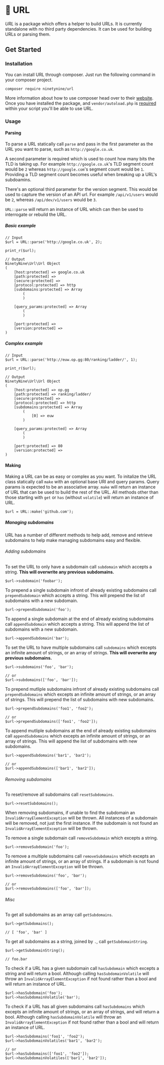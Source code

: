 # :link: URL

_URL_ is a package which offers a helper to build URLs. It is currently standalone with no third party dependencies. It can be used for building URLs or parsing them.

## Get Started

### Installation

You can install URL through composer. Just run the following command in your composer project.

```
composer require ninetynine/url
```

More information about how to use composer head over to their [website](composers). Once you have installed the package, and `vendor/autoload.php` is [required](http://php.net/manual/en/function.require-once.php) within your script you'll be able to use URL.

### Usage

#### Parsing

To parse a URL statically call `parse` and pass in the first parameter as the URL you want to parse, such as `http://google.co.uk`. 

A second parameter is required which is used to count how many bits the TLD is taking up. For example `http://google.co.uk`'s TLD segment count would be `2` whereas `http://google.com`'s segment count would be `1`. Providing a TLD segment count becomes useful when breaking up a URL's subdoamins.

There's an optional third parameter for the version segment. This would be used to capture the version of an API url. For example `/api/v1/users` would be `2`, whereas `/api/dev/v1/users` would be `3`.

`URL::parse` will return an instance of URL which can then be used to interrogate or rebuild the URL.

##### Basic example
```
// Input
$url = URL::parse('http://google.co.uk', 2);

print_r($url);

// Output
NinetyNine\Url\Url Object
(
    [host:protected] => google.co.uk
    [path:protected] => 
    [secure:protected] => 
    [protocol:protected] => http
    [subdomains:protected] => Array
        (
        )

    [query_params:protected] => Array
        (
        )

    [port:protected] => 
    [version:protected] => 
)
```

##### Complex example
```
// Input
$url = URL::parse('http://euw.op.gg:80/ranking/ladder/', 1);

print_r($url);

// Output
NinetyNine\Url\Url Object
(
    [host:protected] => op.gg
    [path:protected] => ranking/ladder/
    [secure:protected] => 
    [protocol:protected] => http
    [subdomains:protected] => Array
        (
            [0] => euw
        )

    [query_params:protected] => Array
        (
        )

    [port:protected] => 80
    [version:protected] => 
)
```

#### Making

Making a URL can be as easy or complex as you want. To initalize the URL class statically call `make` with an optional base URI and query params. Query params is expected to be an associative array. `make` will return an instance of URL that can be used to build the rest of the URL. All methods other than those starting with `get` or `has` (without `volatile`) will return an instance of URL.

```
$url = URL::make('github.com');
```

##### Managing subdomains

URL has a number of different methods to help add, remove and retrieve subdomains to help make managing subdomains easy and flexible.

###### Adding subdomains

To set the URL to only have a subdomain call `subdomain` which accepts a string. **This will overwrite any previous subdomains.**
```
$url->subdomain('foobar');
```

To prepend a single subdomain infront of already existing subdomains call `prependSubdomain` which accepts a string. This will prepend the list of subdomains with a new subdomain.
```
$url->prependSubdomain('foo');
```

To append a single subdomain at the end of already existing subdomains call `appendSubdomain` which accepts a string. This will append the list of subdomains with a new subdomain.
```
$url->appendSubdomain('bar');
```

To set the URL to have multiple subdomains call `subdomains` which excepts an infinite amount of strings, or an array of strings. **This will overwrite any previous subdomains.**
```
$url->subdomains('foo', 'bar');

// or
$url->subdomains(['foo', 'bar']);
```

To prepend mutliple subdomains infront of already existing subdomains call `prependSubdomains` which excepts an infinite amount of strings, or an array of strings. This will prepend the list of subdomains with new subdomains.
```
$url->prependSubdomains('foo1', 'foo2');

// or
$url->prependSubdomains(['foo1', 'foo2']);
```

To append mutliple subdomains at the end of already existing subdomains call `appendSubdomains` which excepts an infinite amount of strings, or an array of strings. This will append the list of subdomains with new subdomains.
```
$url->appendSubdomains('bar1', 'bar2');

// or
$url->appendSubdomains(['bar1', 'bar2']);
```

###### Removing subdomains

To reset/remove all subdomains call `resetSubdomains`.
```
$url->resetSubdomains();
```

When removing subdomains, if unable to find the subdomain an `InvalidArrayElementException` will be thrown. All instances of a subdomain will be removed, not just the first instance. If the subdomain is not found an `InvalidArrayElementException` will be thrown.

To remove a single subdomain call `removeSubdomain` which excepts a string. 
```
$url->removeSubdomain('foo');
```

To remove a multiple subdomains call `removeSubdomains` which excepts an infinite amount of strings, or an array of strings. If a subdomain is not found an `InvalidArrayElementException` will be thrown.
```
$url->removeSubdomains('foo', 'bar');

// or
$url->removeSubdomains(['foo', 'bar']);
```

###### Misc

To get all subdomains as an array call `getSubdomains`.
```
$url->getSubdomains();

// [ 'foo', 'bar' ]
```

To get all subdomains as a string, joined by `.`, call `getSubdomainString`.
```
$url->getSubdomainString();

// foo.bar
```

To check if a URL has a given subdomain call `hasSubdomain` which excepts a string and will return a bool. Although calling `hasSubdomainVolatile` will throw an `InvalidArrayElementException` if not found rather than a bool and will return an instance of URL.
```
$url->hasSubdomain('foo');
$url->hasSubdomainVolatile('bar');
```

To check if a URL has all given subdomains call `hasSubdomains` which excepts an infinite amount of strings, or an array of strings, and will return a bool. Although calling `hasSubdomainVolatile` will throw an `InvalidArrayElementException` if not found rather than a bool and will return an instance of URL.
```
$url->hasSubdomains('foo1', 'foo2');
$url->hasSubdomainVolatiles('bar1', 'bar2');

// or
$url->hasSubdomains(['foo1', 'foo2']);
$url->hasSubdomainVolatiles(['bar1', 'bar2']);
```
